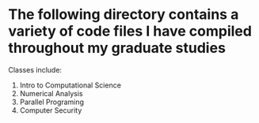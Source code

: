 # The following directory contains a variety of code files I have compiled throughout my graduate studies

Classes include:

1. Intro to Computational Science
2. Numerical Analysis
3. Parallel Programing
4. Computer Security
   
